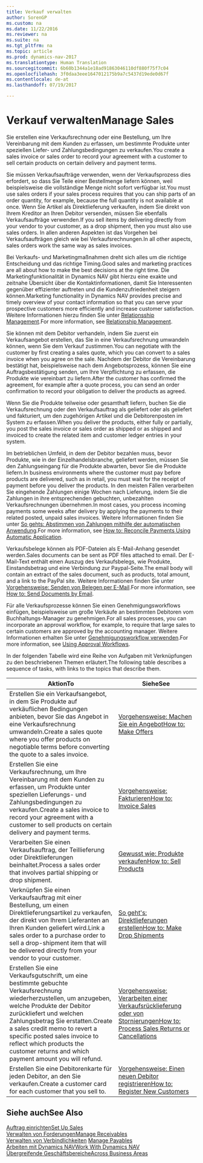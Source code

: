 ```yaml
---
title: Verkauf verwalten
author: SorenGP
ms.custom: na
ms.date: 11/22/2016
ms.reviewer: na
ms.suite: na
ms.tgt_pltfrm: na
ms.topic: article
ms.prod: dynamics-nav-2017
ms.translationtype: Human Translation
ms.sourcegitcommit: 6b60b1344a1e18ad91863046110df880f75f7c04
ms.openlocfilehash: 3f0daa3eee1647012175b9a7c5437d19ede0d67f
ms.contentlocale: de-at
ms.lasthandoff: 07/19/2017

---
```


# <a name="manage-sales"></a><span data-ttu-id="78c91-102">Verkauf verwalten</span><span class="sxs-lookup"><span data-stu-id="78c91-102">Manage Sales</span></span>
<span data-ttu-id="78c91-103">Sie erstellen eine Verkaufsrechnung oder eine Bestellung, um Ihre Vereinbarung mit dem Kunden zu erfassen, um bestimmte Produkte unter speziellen Liefer- und Zahlungsbedingungen zu verkaufen.</span><span class="sxs-lookup"><span data-stu-id="78c91-103">You create a sales invoice or sales order to record your agreement with a customer to sell certain products on certain delivery and payment terms.</span></span>

<span data-ttu-id="78c91-104">Sie müssen Verkaufsaufträge verwenden, wenn der Verkaufsprozess dies erfordert, so dass Sie Teile einer Bestellmenge liefern können, weil beispielsweise die vollständige Menge nicht sofort verfügbar ist.</span><span class="sxs-lookup"><span data-stu-id="78c91-104">You must use sales orders if your sales process requires that you can ship parts of an order quantity, for example, because the full quantity is not available at once.</span></span> <span data-ttu-id="78c91-105">Wenn Sie Artikel als Direktlieferung verkaufen, indem Sie direkt von Ihrem Kreditor an Ihren Debitor versenden, müssen Sie ebenfalls Verkaufsaufträge verwenden.</span><span class="sxs-lookup"><span data-stu-id="78c91-105">If you sell items by delivering directly from your vendor to your customer, as a drop shipment, then you must also use sales orders.</span></span> <span data-ttu-id="78c91-106">In allen anderen Aspekten ist das Vorgehen bei Verkaufsaufträgen gleich wie bei Verkaufsrechnungen.</span><span class="sxs-lookup"><span data-stu-id="78c91-106">In all other aspects, sales orders work the same way as sales invoices.</span></span>  

<span data-ttu-id="78c91-107">Bei Verkaufs- und Marketingmaßnahmen dreht sich alles um die richtige Entscheidung und das richtige Timing.</span><span class="sxs-lookup"><span data-stu-id="78c91-107">Good sales and marketing practices are all about how to make the best decisions at the right time.</span></span> <span data-ttu-id="78c91-108">Die Marketingfunktionalität in Dynamics NAV gibt hierzu eine exakte und zeitnahe Übersicht über die Kontaktinformationen, damit Sie Interessenten gegenüber effizienter auftreten und die Kundenzufriedenheit steigern können.</span><span class="sxs-lookup"><span data-stu-id="78c91-108">Marketing functionality in Dynamics NAV provides precise and timely overview of your contact information so that you can serve your prospective customers more efficiently and increase customer satisfaction.</span></span> <span data-ttu-id="78c91-109">Weitere Informationen hierzu finden Sie unter [Relationsship Management](marketing-relationship-management.md).</span><span class="sxs-lookup"><span data-stu-id="78c91-109">For more information, see [Relationship Management](marketing-relationship-management.md).</span></span>

<span data-ttu-id="78c91-110">Sie können mit dem Debitor verhandeln, indem Sie zuerst ein Verkaufsangebot erstellen, das Sie in eine Verkaufsrechnung umwandeln können, wenn Sie dem Verkauf zustimmen.</span><span class="sxs-lookup"><span data-stu-id="78c91-110">You can negotiate with the customer by first creating a sales quote, which you can convert to a sales invoice when you agree on the sale.</span></span> <span data-ttu-id="78c91-111">Nachdem der Debitor die Vereinbarung bestätigt hat, beispielsweise nach dem Angebotsprozess, können Sie eine Auftragsbestätigung senden, um Ihre Verpflichtung zu erfassen, die Produkte wie vereinbart zu liefern.</span><span class="sxs-lookup"><span data-stu-id="78c91-111">After the customer has confirmed the agreement, for example after a quote process, you can send an order confirmation to record your obligation to deliver the products as agreed.</span></span>

<span data-ttu-id="78c91-112">Wenn Sie die Produkte teilweise oder gesamthaft liefern, buchen Sie die Verkaufsrechnung oder den Verkaufsauftrag als geliefert oder als geliefert und fakturiert, um den zugehörigen Artikel und die Debitorenposten im System zu erfassen.</span><span class="sxs-lookup"><span data-stu-id="78c91-112">When you deliver the products, either fully or partially, you post the sales invoice or sales order as shipped or as shipped and invoiced to create the related item and customer ledger entries in your system.</span></span>

<span data-ttu-id="78c91-113">Im betrieblichen Umfeld, in dem der Debitor bezahlen muss, bevor Produkte, wie in der Einzelhandelsbranche, geliefert werden, müssen Sie den Zahlungseingang für die Produkte abwarten, bevor Sie die Produkte liefern.</span><span class="sxs-lookup"><span data-stu-id="78c91-113">In business environments where the customer must pay before products are delivered, such as in retail, you must wait for the receipt of payment before you deliver the products.</span></span> <span data-ttu-id="78c91-114">In den meisten Fällen verarbeiten Sie eingehende Zahlungen einige Wochen nach Lieferung, indem Sie die Zahlungen in ihre entsprechenden gebuchten, unbezahlten Verkaufsrechnungen übernehmen.</span><span class="sxs-lookup"><span data-stu-id="78c91-114">In most cases, you process incoming payments some weeks after delivery by applying the payments to their related posted, unpaid sales invoices.</span></span> <span data-ttu-id="78c91-115">Weitere Informationen finden Sie unter [So gehts: Abstimmen von Zahlungen mithilfe der automatischen Anwendung](receivables-how-reconcile-payments-auto-application.md).</span><span class="sxs-lookup"><span data-stu-id="78c91-115">For more information, see [How to: Reconcile Payments Using Automatic Application](receivables-how-reconcile-payments-auto-application.md).</span></span>

<span data-ttu-id="78c91-116">Verkaufsbelege können als PDF-Dateien als E-Mail-Anhang gesendet werden.</span><span class="sxs-lookup"><span data-stu-id="78c91-116">Sales documents can be sent as PDF files attached to email.</span></span> <span data-ttu-id="78c91-117">Der E-Mail-Text enthält einen Auszug des Verkaufsbelegs, wie Produkte, Einstandsbetrag und eine Verbindung zur Paypal-Seite.</span><span class="sxs-lookup"><span data-stu-id="78c91-117">The email body will contain an extract of the sales document, such as products, total amount, and a link to the PayPal site.</span></span> <span data-ttu-id="78c91-118">Weitere Informationen finden Sie unter [Vorgehensweise: Senden von Belegen per E-Mail](ui-how-send-documents-email.md).</span><span class="sxs-lookup"><span data-stu-id="78c91-118">For more information, see [How to: Send Documents by Email](ui-how-send-documents-email.md).</span></span>

<span data-ttu-id="78c91-119">Für alle Verkaufsprozesse können Sie einen Genehmigungsworkflows einfügen, beispielsweise um große Verkäufe an bestimmten Debitoren vom Buchhaltungs-Manager zu genehmigen.</span><span class="sxs-lookup"><span data-stu-id="78c91-119">For all sales processes, you can incorporate an approval workflow, for example, to require that large sales to certain customers are approved by the accounting manager.</span></span> <span data-ttu-id="78c91-120">Weitere Informationen erhalten Sie unter [Genehmigungsworkflow verwenden](across-how-use-approval-workflows.md).</span><span class="sxs-lookup"><span data-stu-id="78c91-120">For more information, see [Using Approval Workflows](across-how-use-approval-workflows.md).</span></span>

<span data-ttu-id="78c91-121">In der folgenden Tabelle wird eine Reihe von Aufgaben mit Verknüpfungen zu den beschriebenen Themen erläutert.</span><span class="sxs-lookup"><span data-stu-id="78c91-121">The following table describes a sequence of tasks, with links to the topics that describe them.</span></span>

|<span data-ttu-id="78c91-122">Aktion</span><span class="sxs-lookup"><span data-stu-id="78c91-122">To</span></span> |<span data-ttu-id="78c91-123">Siehe</span><span class="sxs-lookup"><span data-stu-id="78c91-123">See</span></span> |
|---|----|
|<span data-ttu-id="78c91-124">Erstellen Sie ein Verkaufsangebot, in dem Sie Produkte auf verkäuflichen Bedingungen anbieten, bevor Sie das Angebot in eine Verkaufsrechnung umwandeln.</span><span class="sxs-lookup"><span data-stu-id="78c91-124">Create a sales quote where you offer products on negotiable terms before converting the quote to a sales invoice.</span></span>|[<span data-ttu-id="78c91-125">Vorgehensweise: Machen Sie ein Angebot</span><span class="sxs-lookup"><span data-stu-id="78c91-125">How to: Make Offers</span></span>](sales-how-make-offers.md)|
|<span data-ttu-id="78c91-126">Erstellen Sie eine Verkaufsrechnung, um Ihre Vereinbarung mit dem Kunden zu erfassen, um Produkte unter speziellen Lieferungs- und Zahlungsbedingungen zu verkaufen.</span><span class="sxs-lookup"><span data-stu-id="78c91-126">Create a sales invoice to record your agreement with a customer to sell products on certain delivery and payment terms.</span></span>|[<span data-ttu-id="78c91-127">Vorgehensweise: Fakturieren</span><span class="sxs-lookup"><span data-stu-id="78c91-127">How to: Invoice Sales</span></span>](sales-how-invoice-sales.md)|
|<span data-ttu-id="78c91-128">Verarbeiten Sie einen Verkaufsauftrag, der Teillieferung oder Direktlieferungen beinhaltet.</span><span class="sxs-lookup"><span data-stu-id="78c91-128">Process a sales order that involves partial shipping or drop shipment.</span></span>|[<span data-ttu-id="78c91-129">Gewusst wie: Produkte verkaufen</span><span class="sxs-lookup"><span data-stu-id="78c91-129">How to: Sell Products</span></span>](sales-how-sell-products.md)|
|<span data-ttu-id="78c91-130">Verknüpfen Sie einen Verkaufsauftrag mit einer Bestellung, um einen Direktlieferungsartikel zu verkaufen, der direkt von Ihrem Lieferanten an Ihren Kunden geliefert wird.</span><span class="sxs-lookup"><span data-stu-id="78c91-130">Link a sales order to a purchase order to sell a drop-shipment item that will be delivered directly from your vendor to your customer.</span></span>|[<span data-ttu-id="78c91-131">So geht's: Direktlieferungen erstellen</span><span class="sxs-lookup"><span data-stu-id="78c91-131">How to: Make Drop Shipments</span></span>](sales-how-drop-shipment.md)|
|<span data-ttu-id="78c91-132">Erstellen Sie eine Verkaufsgutschrift, um eine bestimmte gebuchte Verkaufsrechnung wiederherzustellen, um anzugeben, welche Produkte der Debitor zurückliefert und welchen Zahlungsbetrag Sie erstatten.</span><span class="sxs-lookup"><span data-stu-id="78c91-132">Create a sales credit memo to revert a specific posted sales invoice to reflect which products the customer returns and which payment amount you will refund.</span></span>|[<span data-ttu-id="78c91-133">Vorgehensweise: Verarbeiten einer Verkaufsrücklieferung oder von Stornierungen</span><span class="sxs-lookup"><span data-stu-id="78c91-133">How to: Process Sales Returns or Cancellations</span></span>](sales-how-process-sales-returns-cancellations.md)|
|<span data-ttu-id="78c91-134">Erstellen Sie eine Debitorenkarte für jeden Debitor, an den Sie verkaufen.</span><span class="sxs-lookup"><span data-stu-id="78c91-134">Create a customer card for each customer that you sell to.</span></span>|[<span data-ttu-id="78c91-135">Vorgehensweise: Einen neuen Debitor registrieren</span><span class="sxs-lookup"><span data-stu-id="78c91-135">How to: Register New Customers</span></span>](sales-how-register-new-customers.md)|

## <a name="see-also"></a><span data-ttu-id="78c91-136">Siehe auch</span><span class="sxs-lookup"><span data-stu-id="78c91-136">See Also</span></span>  
[<span data-ttu-id="78c91-137">Auftrag einrichten</span><span class="sxs-lookup"><span data-stu-id="78c91-137">Set Up Sales</span></span>](sales-setup-sales.md)  
[<span data-ttu-id="78c91-138">Verwalten von Forderungen</span><span class="sxs-lookup"><span data-stu-id="78c91-138">Manage Receivables</span></span>](receivables-manage-receivables.md)  
<span data-ttu-id="78c91-139">[Verwalten von Verbindlichkeiten](payables-manage-payables.MD)    </span><span class="sxs-lookup"><span data-stu-id="78c91-139">[Manage Payables](payables-manage-payables.MD)    </span></span>  
[<span data-ttu-id="78c91-140">Arbeiten mit Dynamics NAV</span><span class="sxs-lookup"><span data-stu-id="78c91-140">Work With Dynamics NAV</span></span>](ui-work-product.md)  
[<span data-ttu-id="78c91-141">Übergreifende Geschäftsbereiche</span><span class="sxs-lookup"><span data-stu-id="78c91-141">Across Business Areas</span></span>](ui-across-business-areas.md)

